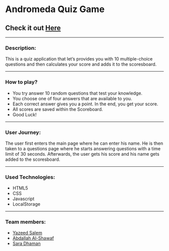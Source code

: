 # Andromeda Quiz Game

## Check it out [Here](https://ca-g12.github.io/Quiz-App-Team-14/)

---

### Description:

This is a quiz application that let’s provides you with 10 multiple-choice questions and then calculates your score and adds it to the scoresboard.

---

### How to play?

- You try answer 10 random questions that test your knowledge.
- You choose one of four answers that are available to you.
- Each correct answer gives you a point. In the end, you get your score.
- All scores are saved within the Scoreboard.
- Good Luck!

---

### User Journey:

The user first enters the main page where he can enter his name. He is then taken to a questions page where he starts answering questions with a time limit of 30 seconds. Afterwards, the user gets his score and his name gets added to the scoresboard.

---

### Used Technologies:

- HTML5
- CSS
- Javascript
- LocalStorage

---

### Team members:

- [Yazeed Salem](https://github.com/ysalem-dev-89)
- [Abdallah Al-Shawaf](https://github.com/abdallah-alshawaf)
- [Sara Dhaman](https://github.com/SaraDahman)
